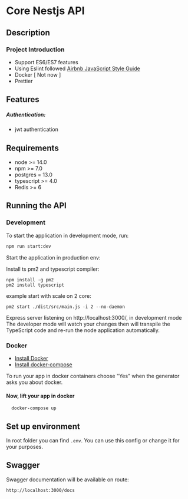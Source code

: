 # Core Nestjs API

## Description

### Project Introduction

- Support ES6/ES7 features
- Using Eslint followed [Airbnb JavaScript Style Guide](https://github.com/airbnb/javascript)
- Docker [ Not now ]
- Prettier

## Features

##### Authentication:

- jwt authentication

## Requirements

- node >= 14.0
- npm >= 7.0
- postgres = 13.0
- typescript >= 4.0
- Redis >= 6

## Running the API

### Development

To start the application in development mode, run:

```bash
npm run start:dev
```

Start the application in production env:

Install ts pm2 and typescript compiler:

```
npm install -g pm2
pm2 install typescript
```

example start with scale on 2 core:

```
pm2 start ./dist/src/main.js -i 2 --no-daemon
```

Express server listening on http://localhost:3000/, in development mode The developer mode will watch your changes then
will transpile the TypeScript code and re-run the node application automatically.

### Docker

* [Install Docker](https://docs.docker.com/get-docker/)
* [Install docker-compose](https://docs.docker.com/compose/install/)

To run your app in docker containers choose "Yes" when the generator asks you about docker.

#### Now, lift your app in docker

```
  docker-compose up
```

## Set up environment

In root folder you can find `.env`. You can use this config or change it for your purposes.

## Swagger

Swagger documentation will be available on route:

```bash
http://localhost:3000/docs
```
